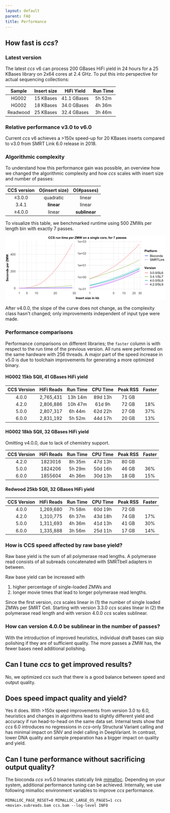 ```yaml
---
layout: default
parent: FAQ
title: Performance
---
```


## How fast is _ccs_?
### Latest version
The latest _ccs_ v6 can process 200 GBases HiFi yield in 24 hours for a 25 KBases
library on 2x64 cores at 2.4 GHz.
To put this into perspective for actual sequencing collections:

|  Sample  | Insert size | HiFi Yield  | Run Time |
| :------: | :---------: | :---------: | :------: |
|  HG002   |  15 KBases  | 41.1 GBases |  5h 52m  |
|  HG002   |  18 KBases  | 34.0 GBases |  4h 36m  |
| Readwood |  25 KBases  | 32.4 GBases |  3h 46m  |

### Relative performance v3.0 to v6.0
Current _ccs_ v6 achieves a >150x speed-up for 20 KBases inserts compared to
v3.0 from SMRT Link 6.0 release in 2018.

### Algorithmic complexity
To understand how this performance gain was possible, an overview how we changed
the algorithmic complexity and how _ccs_ scales with insert size and number of passes:

| CCS version | O(insert size) |  O(#passes)   |
| :---------: | :------------: | :-----------: |
|   ≤3.0.0    |   quadratic    |    linear     |
|    3.4.1    |   **linear**   |    linear     |
|   ≥4.0.0    |     linear     | **sublinear** |

To visualize this table, we benchmarked runtime using 500 ZMWs per length bin with
exactly 7 passes.

<img width="1000px" src="../img/runtime.png"/>

After v4.0.0, the slope of the curve does not change, as the complexity class
hasn't changed; only improvements independent of input type were made.

### Performance comparisons
Performance comparisons on different libraries; the `faster` column is with
respect to the run time of the previous version. All runs were performed on the
same hardware with 256 threads. A major part of the speed increase in v5.0 is
due to toolchain improvements for generating a more optimized binary.
#### **HG002 15kb SQII, 41 GBases HiFi yield**

| CCS Version | HiFi Reads | Run Time | CPU Time | Peak RSS | Faster |
| :---------: | :--------: | :------: | :------: | :------: | :----: |
|    4.0.0    | 2,765,431  | 13h 14m  | 89d 13h  |  71 GB   |        |
|    4.2.0    | 2,806,886  | 10h 47m  |  61d 9h  |  72 GB   |  18%   |
|    5.0.0    | 2,807,317  |  6h 44m  | 62d 22h  |  27 GB   |  37%   |
|    6.0.0    | 2,831,192  |  5h 52m  | 44d 17h  |  20 GB   |  13%   |

#### **HG002 18kb SQII, 32 GBases HiFi yield**
Omitting v4.0.0, due to lack of chemistry support.

| CCS Version | HiFi Reads | Run Time | CPU Time | Peak RSS | Faster |
| :---------: | :--------: | :------: | :------: | :------: | :----: |
|    4.2.0    |  1823016   |  8h 35m  | 47d 13h  |  80 GB   |        |
|    5.0.0    |  1824206   |  5h 29m  | 50d 16h  |  46 GB   |  36%   |
|    6.0.0    |  1855604   |  4h 36m  | 30d 13h  |  18 GB   |  15%   |

#### **Redwood 25kb SQII, 32 GBases HiFi yield**

| CCS Version | HiFi Reads | Run Time | CPU Time | Peak RSS | Faster |
| :---------: | :--------: | :------: | :------: | :------: | :----: |
|    4.0.0    | 1,269,680  |  7h 58m  | 60d 19h  |  72 GB   |        |
|    4.2.0    | 1,310,775  |  6h 37m  | 43d 18h  |  74 GB   |  17%   |
|    5.0.0    | 1,311,693  |  4h 36m  | 41d 13h  |  41 GB   |  30%   |
|    6.0.0    | 1,335,888  |  3h 56m  | 25d 11h  |  17 GB   |  14%   |

### How is CCS speed affected by raw base yield?
Raw base yield is the sum of all polymerase read lengths.
A polymerase read consists of all subreads concatenated
with SMRTbell adapters in between.

Raw base yield can be increased with
1) higher percentage of single-loaded ZMWs and
2) longer movie times that lead to longer polymerase read lengths.

Since the first version, _ccs_ scales linear in (1) the number of single loaded
ZMWs per SMRT Cell.
Starting with version 3.3.0 _ccs_ scales linear in (2) the polymerase read length
and with version 4.0.0 _ccs_ scales sublinear.

### How can version 4.0.0 be sublinear in the number of passes?
With the introduction of improved heuristics, individual draft bases can skip
polishing if they are of sufficient quality.
The more passes a ZMW has, the fewer bases need additional polishing.

## Can I tune _ccs_ to get improved results?
No, we optimized _ccs_ such that there is a good balance between speed and
output quality.

## Does speed impact quality and yield?
Yes it does. With >150x speed improvements from version 3.0 to 6.0,
heuristics and changes in algorithms lead to slightly different yield and
accuracy if run head-to-head on the same data set. Internal tests show
that _ccs_ 6.0 introduces no regressions in _ccs_-only Structural Variant
calling and has minimal impact on SNV and indel calling in DeepVariant.
In contrast, lower DNA quality and sample preparation has a bigger impact
on quality and yield.

## Can I tune performance without sacrificing output quality?
The bioconda _ccs_ ≥v5.0 binaries statically link [mimalloc](https://github.com/microsoft/mimalloc).
Depending on your system, additional performance tuning can be achieved.
Internally, we use following mimalloc environment variables to improve _ccs_
performance.

```
MIMALLOC_PAGE_RESET=0 MIMALLOC_LARGE_OS_PAGES=1 ccs <movie>.subreads.bam ccs.bam --log-level INFO
```
